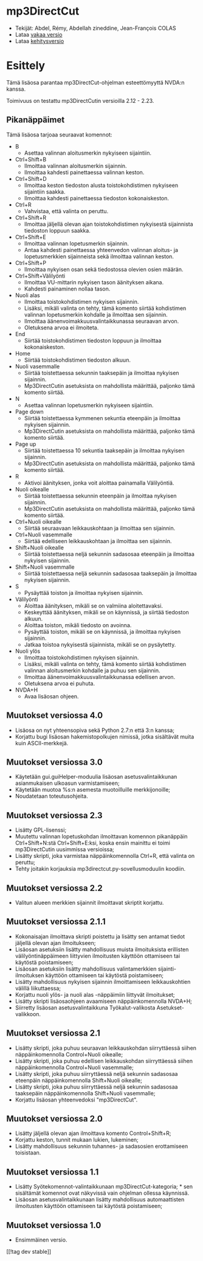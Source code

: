 # mp3DirectCut #

*	 Tekijät: Abdel, Rémy, Abdellah zineddine, Jean-François COLAS
*	 Lataa [vakaa versio][1]
*	 Lataa [kehitysversio][2]

# Esittely #

Tämä lisäosa parantaa mp3DirectCut-ohjelman esteettömyyttä NVDA:n kanssa.

Toimivuus on testattu mp3DirectCutin versioilla 2.12 - 2.23.

## Pikanäppäimet ##

Tämä lisäosa tarjoaa seuraavat komennot:

*	B
	*	Asettaa valinnan aloitusmerkin nykyiseen sijaintiin.
*	Ctrl+Shift+B
	*	Ilmoittaa valinnan aloitusmerkin sijainnin.
	*	Ilmoittaa kahdesti painettaessa valinnan keston.
*	Ctrl+Shift+D
	*	Ilmoittaa keston tiedoston alusta toistokohdistimen nykyiseen sijaintiin saakka.
	*	Ilmoittaa kahdesti painettaessa tiedoston kokonaiskeston.
*	Ctrl+R
	*	Vahvistaa, että valinta on peruttu.
*	Ctrl+Shift+R
	*	Ilmoittaa jäljellä olevan ajan toistokohdistimen nykyisestä sijainnista tiedoston loppuun saakka.
*	Ctrl+Shift+E
	*	Ilmoittaa valinnan lopetusmerkin sijainnin.
	*	Antaa kahdesti painettaessa yhteenvedon valinnan aloitus- ja lopetusmerkkien sijainneista sekä ilmoittaa valinnan keston.
*	Ctrl+Shift+P
	*	Ilmoittaa nykyisen osan sekä tiedostossa olevien osien määrän.
*	Ctrl+Shift+Välilyönti
	*	Ilmoittaa VU-mittarin nykyisen tason äänityksen aikana.
	*	Kahdesti painaminen nollaa tason.
*	Nuoli alas
	*	Ilmoittaa toistokohdistimen nykyisen sijainnin.
	*	Lisäksi, mikäli valinta on tehty, tämä komento siirtää kohdistimen valinnan lopetusmerkin kohdalle ja ilmoittaa sen sijainnin.
	*	Ilmoittaa äänenvoimakkuusvalintaikkunassa seuraavan arvon.
	*	Oletuksena arvoa ei ilmoiteta.
*	End
	*	Siirtää toistokohdistimen tiedoston loppuun ja ilmoittaa kokonaiskeston.
*	Home
	*	Siirtää toistokohdistimen tiedoston alkuun.
*	Nuoli vasemmalle
	*	Siirtää toistettaessa sekunnin taaksepäin ja ilmoittaa nykyisen sijainnin.
	*	Mp3DirectCutin asetuksista on mahdollista määrittää, paljonko tämä komento siirtää.
*	N
	*	Asettaa valinnan lopetusmerkin nykyiseen sijaintiin.
*	Page down
	*	Siirtää toistettaessa kymmenen sekuntia eteenpäin ja ilmoittaa nykyisen sijainnin.
	*	Mp3DirectCutin asetuksista on mahdollista määrittää, paljonko tämä komento siirtää.
*	Page up
	*	Siirtää toistettaessa 10 sekuntia taaksepäin ja ilmoittaa nykyisen sijainnin.
	*	Mp3DirectCutin asetuksista on mahdollista määrittää, paljonko tämä komento siirtää.
*	R
	*	Aktivoi äänityksen, jonka voit aloittaa painamalla Välilyöntiä.
*	Nuoli oikealle
	*	Siirtää toistettaessa sekunnin eteenpäin ja ilmoittaa nykyisen sijainnin.
	*	Mp3DirectCutin asetuksista on mahdollista määrittää, paljonko tämä komento siirtää.
*	Ctrl+Nuoli oikealle
	*	Siirtää seuraavaan leikkauskohtaan ja ilmoittaa sen sijainnin.
*	Ctrl+Nuoli vasemmalle
	*	Siirtää edelliseen leikkauskohtaan ja ilmoittaa sen sijainnin.
*	Shift+Nuoli oikealle
	*	Siirtää toistettaessa neljä sekunnin sadasosaa eteenpäin ja ilmoittaa nykyisen sijainnin.
*	Shift+Nuoli vasemmalle
	*	Siirtää toistettaessa neljä sekunnin sadasosaa taaksepäin ja ilmoittaa nykyisen sijainnin.
*	S
	*	Pysäyttää toiston ja ilmoittaa nykyisen sijainnin.
*	Välilyönti
	*	Aloittaa äänityksen, mikäli se on valmiina aloitettavaksi.
	*	Keskeyttää äänityksen, mikäli se on käynnissä, ja siirtää tiedoston alkuun.
	*	Aloittaa toiston, mikäli tiedosto on avoinna.
	*	Pysäyttää toiston, mikäli se on käynnissä, ja ilmoittaa nykyisen sijainnin.
	*	Jatkaa toistoa nykyisestä sijainnista, mikäli se on pysäytetty.
*	Nuoli ylös
	*	Ilmoittaa toistokohdistimen nykyisen sijainnin.
	*	Lisäksi, mikäli valinta on tehty,  tämä komento siirtää kohdistimen valinnan aloitusmerkin kohdalle ja puhuu sen sijainnin.
	*	Ilmoittaa äänenvoimakkuusvalintaikkunassa edellisen arvon.
	*	Oletuksena arvoa ei puhuta.
*	NVDA+H
	*	Avaa lisäosan ohjeen.

## Muutokset versiossa 4.0 ##

*	 Lisäosa on nyt yhteensopiva sekä Python 2.7:n että 3:n kanssa;
*	 Korjattu bugi lisäosan hakemistopolkujen nimissä, jotka sisältävät muita
   kuin ASCII-merkkejä.

## Muutokset versiossa 3.0 ##

*	 Käytetään gui.guiHelper-moduulia lisäosan asetusvalintaikkunan
   asianmukaisen ulkoasun varmistamiseen;
*	 Käytetään muotoa %s:n asemesta muotoilluille merkkijonoille;
*	 Noudatetaan toteutusohjeita.

## Muutokset versiossa 2.3 ##

*	 Lisätty GPL-lisenssi;
*	 Muutettu valinnan lopetuskohdan ilmoittavan komennon pikanäppäin
   Ctrl+Shift+N:stä Ctrl+Shift+E:ksi, koska ensin mainittu ei toimi
   mp3DirectCutin uusimmissa versioissa;
*	 Lisätty skripti, joka varmistaa näppäinkomennolla Ctrl+R, että valinta on
   peruttu;
*	 Tehty joitakin korjauksia mp3directcut.py-sovellusmoduulin koodiin.

## Muutokset versiossa 2.2 ##

*	 Valitun alueen  merkkien sijainnit ilmoittavat skriptit korjattu.

## Muutokset versiossa 2.1.1 ##

*	 Kokonaisajan ilmoittava skripti poistettu ja lisätty sen antamat tiedot
   jäljellä olevan ajan ilmoitukseen;
*	 Lisäosan asetuksiin lisätty mahdollisuus muista ilmoituksista erillisten
   välilyöntinäppäimeen liittyvien ilmoitusten käyttöön ottamiseen tai
   käytöstä poistamiseen;
*	 Lisäosan asetuksiin lisätty mahdollisuus valintamerkkien
   sijainti-ilmoituksen käyttöön ottamiseen tai käytöstä poistamiseen;
*	 Lisätty mahdollisuus nykyisen sijainnin ilmoittamiseen leikkauskohtien
   välillä liikuttaessa;
*	 Korjattu nuoli ylös- ja nuoli alas -näppäimiin liittyvät ilmoitukset;
*	 Lisätty skripti lisäosaohjeen avaamiseen näppäinkomennolla NVDA+H;
*	 Siirretty lisäosan asetusvalintaikkuna Työkalut-valikosta
   Asetukset-valikkoon.

## Muutokset versiossa 2.1 ##

*	 Lisätty skripti, joka puhuu seuraavan leikkauskohdan siirryttäessä siihen
   näppäinkomennolla Control+Nuoli oikealle;
*	 Lisätty skripti, joka puhuu edellisen leikkauskohdan siirryttäessä siihen
   näppäinkomennolla Control+Nuoli vasemmalle;
*	 Lisätty skripti, joka puhuu siirryttäessä neljä sekunnin sadasosaa
   eteenpäin näppäinkomennolla Shift+Nuoli oikealle;
*	 Lisätty skripti, joka puhuu siirryttäessä neljä sekunnin sadasosaa
   taaksepäin näppäinkomennolla Shift+Nuoli vasemmalle;
*	 Korjattu lisäosan yhteenvedoksi "mp3DirectCut".

## Muutokset versiossa 2.0 ##

*	 Lisätty jäljellä olevan ajan ilmoittava komento Control+Shift+R;
*	 Korjattu keston, tunnit mukaan lukien, lukeminen;
*	 Lisätty mahdollisuus sekunnin tuhannes- ja sadasosien erottamiseen
   toisistaan.

## Muutokset versiossa 1.1 ##

*	 Lisätty Syötekomennot-valintaikkunaan mp3DirectCut-kategoria;
	*	 sen sisältämät komennot ovat näkyvissä vain ohjelman ollessa käynnissä.
*	 Lisäosan asetusvalintaikkunaan lisätty mahdollisuus automaattisten ilmoitusten käyttöön ottamiseen tai käytöstä poistamiseen;

## Muutokset versiossa 1.0 ##

*	 Ensimmäinen versio.

[[!tag dev stable]]

[1]: https://addons.nvda-project.org/files/get.php?file=mp3dc

[2]: https://addons.nvda-project.org/files/get.php?file=mp3dc-dev
